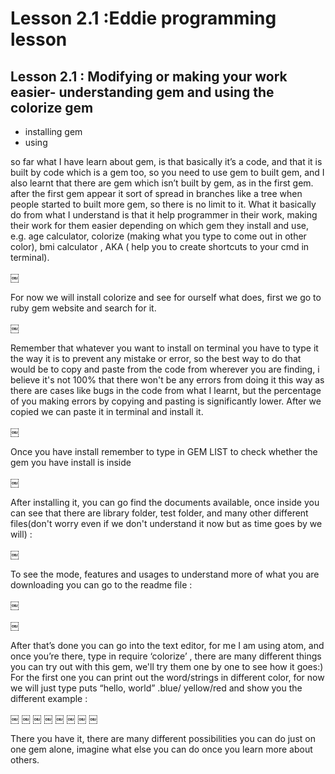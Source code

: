 # Lesson 2.1 :Eddie programming lesson

## Lesson 2.1 : Modifying or making your work easier- understanding gem and using the colorize gem

- installing gem
- using

so far what I have learn about gem, is that basically it’s a code, and that it is built by code which is a gem too, so you need to use gem to built gem, and I also learnt that there are gem which isn’t built by gem, as in the first gem. after the first gem appear it sort of spread in branches like a tree when people started to built more gem, so there is no limit to it. What it basically do from what I understand is that it help programmer in their work, making their work for them easier depending on which gem they install and use, e.g. age calculator, colorize (making what you type to come out in other color), bmi calculator , AKA ( help you to create shortcuts to your cmd in terminal).

￼

For now we will install colorize and see for ourself what does, first we go to ruby gem website and search for it.

￼

Remember that whatever you want to install on terminal you have to type it the way it is to prevent any mistake or error, so the best way to do that would be to copy and paste from the code from wherever you are finding, i believe it's not 100% that there won't be any errors from doing it this way as there are cases like bugs in the code from what I learnt, but the percentage of you making errors by copying and pasting is significantly lower. After we copied we can paste it in terminal and install it.

￼

Once you have install remember to type in GEM LIST to check whether the gem you have install is inside

￼

After installing it, you can go find the documents available, once inside you can see that there are library folder, test folder, and many other different files(don't worry even if we don't understand it now but as time goes by we will) :

￼

To see the mode, features and usages to understand more of what you are downloading you can go to the readme file :

￼

￼


After that’s done you can go into the text editor, for me I am using atom, and once you’re there, type in require  ‘colorize’ , there are many different things you can try out with this gem, we'll try them one by one to see how it goes:)
For the first one you can print out the word/strings in different color, for now we will just type puts “hello, world” .blue/ yellow/red and show you the different example :

￼
￼
￼
￼
￼
￼
￼
￼

There you have it, there are many different possibilities you can do just on one gem alone, imagine what else you can do once you learn more about others.
